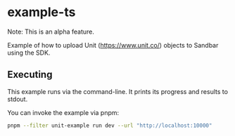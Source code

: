 # example-ts

Note: This is an alpha feature. 

Example of how to upload Unit (https://www.unit.co/) objects to Sandbar using the SDK. 

## Executing

This example runs via the command-line. It prints its progress and results to
stdout.

You can invoke the example via pnpm:

```sh
pnpm --filter unit-example run dev --url "http://localhost:10000"
```
